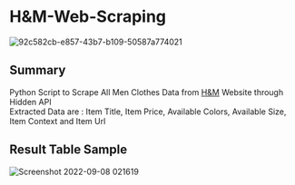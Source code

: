 # H&M-Web-Scraping
![92c582cb-e857-43b7-b109-50587a774021](https://user-images.githubusercontent.com/69864768/189006550-a00e181a-917b-49f1-86f9-5c2058c6db9a.jpg)


## Summary
Python Script to Scrape All Men Clothes Data from [H&M](https://eg.hm.com/en/shop-men/new-arrivals/clothes/) Website through Hidden API<br>
Extracted Data are : Item Title, Item Price, Available Colors, Available Size, Item Context and Item Url

## Result Table Sample
![Screenshot 2022-09-08 021619](https://user-images.githubusercontent.com/69864768/189006638-5418be33-50dc-4816-a0b2-d54d12024f78.png)

